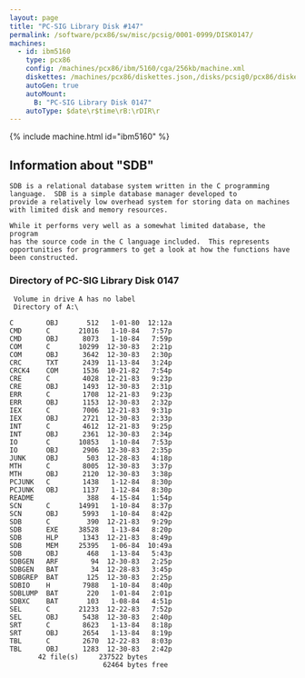 ```yaml
---
layout: page
title: "PC-SIG Library Disk #147"
permalink: /software/pcx86/sw/misc/pcsig/0001-0999/DISK0147/
machines:
  - id: ibm5160
    type: pcx86
    config: /machines/pcx86/ibm/5160/cga/256kb/machine.xml
    diskettes: /machines/pcx86/diskettes.json,/disks/pcsig0/pcx86/diskettes.json
    autoGen: true
    autoMount:
      B: "PC-SIG Library Disk 0147"
    autoType: $date\r$time\rB:\rDIR\r
---
```


{% include machine.html id="ibm5160" %}

## Information about "SDB"

    SDB is a relational database system written in the C programming
    language.  SDB is a simple database manager developed to
    provide a relatively low overhead system for storing data on machines
    with limited disk and memory resources.
    
    While it performs very well as a somewhat limited database, the program
    has the source code in the C language included.  This represents
    opportunities for programmers to get a look at how the functions have
    been constructed.

### Directory of PC-SIG Library Disk 0147

     Volume in drive A has no label
     Directory of A:\

    C        OBJ       512   1-01-80  12:12a
    CMD      C       21016   1-10-84   7:57p
    CMD      OBJ      8073   1-10-84   7:59p
    COM      C       10299  12-30-83   2:21p
    COM      OBJ      3642  12-30-83   2:30p
    CRC      TXT      2439  11-13-84   3:24p
    CRCK4    COM      1536  10-21-82   7:54p
    CRE      C        4028  12-21-83   9:23p
    CRE      OBJ      1493  12-30-83   2:31p
    ERR      C        1708  12-21-83   9:23p
    ERR      OBJ      1153  12-30-83   2:32p
    IEX      C        7006  12-21-83   9:31p
    IEX      OBJ      2721  12-30-83   2:33p
    INT      C        4612  12-21-83   9:25p
    INT      OBJ      2361  12-30-83   2:34p
    IO       C       10853   1-10-84   7:53p
    IO       OBJ      2906  12-30-83   2:35p
    JUNK     OBJ       503  12-28-83   4:18p
    MTH      C        8005  12-30-83   3:37p
    MTH      OBJ      2120  12-30-83   3:38p
    PCJUNK   C        1438   1-12-84   8:30p
    PCJUNK   OBJ      1137   1-12-84   8:30p
    README             388   4-15-84   1:54p
    SCN      C       14991   1-10-84   8:37p
    SCN      OBJ      5993   1-10-84   8:42p
    SDB      C         390  12-21-83   9:29p
    SDB      EXE     38528   1-13-84   8:20p
    SDB      HLP      1343  12-21-83   8:49p
    SDB      MEM     25395   1-06-84  10:49a
    SDB      OBJ       468   1-13-84   5:43p
    SDBGEN   ARF        94  12-30-83   2:25p
    SDBGEN   BAT        34  12-28-83   3:45p
    SDBGREP  BAT       125  12-30-83   2:25p
    SDBIO    H        7988   1-10-84   8:40p
    SDBLUMP  BAT       220   1-01-84   2:01p
    SDBXC    BAT       103   1-08-84   4:51p
    SEL      C       21233  12-22-83   7:52p
    SEL      OBJ      5438  12-30-83   2:40p
    SRT      C        8623   1-13-84   8:18p
    SRT      OBJ      2654   1-13-84   8:19p
    TBL      C        2670  12-22-83   8:03p
    TBL      OBJ      1283  12-30-83   2:42p
           42 file(s)     237522 bytes
                           62464 bytes free
